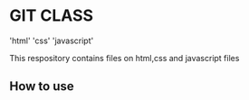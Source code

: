 # GIT CLASS
'html' 'css' 'javascript'

<p>
This respository contains files on html,css and javascript files
</p>

## How to use
